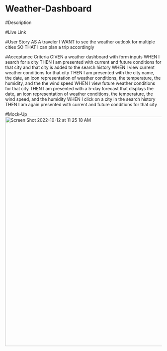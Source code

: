 # Weather-Dashboard

#Description

#Live Link

#User Story
AS A traveler
I WANT to see the weather outlook for multiple cities
SO THAT I can plan a trip accordingly

#Acceptance Criteria
GIVEN a weather dashboard with form inputs
WHEN I search for a city
THEN I am presented with current and future conditions for that city and that city is added to the search history
WHEN I view current weather conditions for that city
THEN I am presented with the city name, the date, an icon representation of weather conditions, the temperature, the humidity, and the the wind speed
WHEN I view future weather conditions for that city
THEN I am presented with a 5-day forecast that displays the date, an icon representation of weather conditions, the temperature, the wind speed, and the humidity
WHEN I click on a city in the search history
THEN I am again presented with current and future conditions for that city

#Mock-Up
<img width="736" alt="Screen Shot 2022-10-12 at 11 25 18 AM" src="https://user-images.githubusercontent.com/32778860/195419614-5f9eead2-c97d-4b86-badb-92cf2f547ae3.png">
